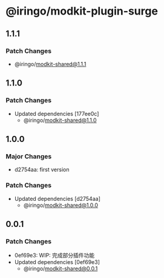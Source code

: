 # @iringo/modkit-plugin-surge

## 1.1.1

### Patch Changes

- @iringo/modkit-shared@1.1.1

## 1.1.0

### Patch Changes

- Updated dependencies [177ee0c]
  - @iringo/modkit-shared@1.1.0

## 1.0.0

### Major Changes

- d2754aa: first version

### Patch Changes

- Updated dependencies [d2754aa]
  - @iringo/modkit-shared@1.0.0

## 0.0.1

### Patch Changes

- 0ef69e3: WIP: 完成部分插件功能
- Updated dependencies [0ef69e3]
  - @iringo/modkit-shared@0.0.1

